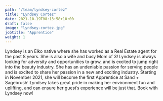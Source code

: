 ```yaml
---
path: "/team/lyndsey-cortez"
title: "Lyndsey Cortez"
date: 2021-10-19T08:13:58+10:00
draft: false
image: "lyndsey-cortez.jpg"
jobtitle: "Apprentice"
weight: 1
---
```

Lyndsey is an Elko native where she has worked as a Real Estate agent for the past 8 years. She is also a wife and busy Mom of 3! Lyndsey is always looking for adversity and opportunities to grow, and is excited to jump right into the beauty industry. She has an undeniable passion for serving people and is excited to share her passion in a new and exciting industry. Starting in November 2021, she will become the first Apprentice at Sand + Sagebrush! Lyndsey takes great pride in making her environment fun and uplifting, and can ensure her guest’s experience will be just that. Book with Lyndsey now!
